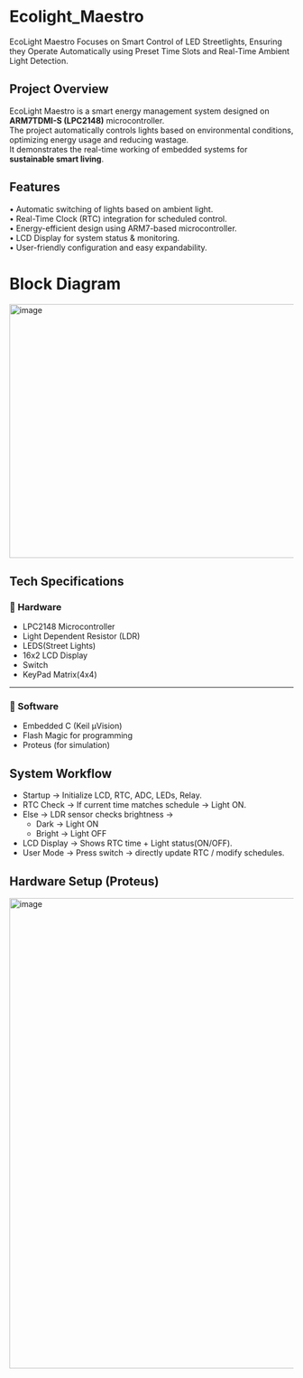 # Ecolight_Maestro
EcoLight Maestro Focuses on Smart Control of LED Streetlights, Ensuring they Operate Automatically using Preset Time Slots and Real-Time Ambient Light Detection.
## Project Overview  
EcoLight Maestro is a smart energy management system designed on **ARM7TDMI-S (LPC2148)** microcontroller.  
The project automatically controls lights based on environmental conditions, optimizing energy usage and reducing wastage.  
It demonstrates the real-time working of embedded systems for **sustainable smart living**.  

## Features  
•	Automatic switching of lights based on ambient light.  
•	Real-Time Clock (RTC) integration for scheduled control.  
•	Energy-efficient design using ARM7-based microcontroller.  
•	LCD Display for system status & monitoring.  
•	User-friendly configuration and easy expandability.

# Block Diagram
<img width="750" height="450" alt="image" src="https://github.com/user-attachments/assets/e29aa197-0020-4275-af90-915c8d0ec12e" />

## Tech Specifications  
### 🔹 Hardware  
- LPC2148 Microcontroller  
- Light Dependent Resistor (LDR)  
- LEDS(Street Lights)
- 16x2 LCD Display  
- Switch
- KeyPad Matrix(4x4)


---
### 🔹 Software  
- Embedded C (Keil µVision)  
- Flash Magic for programming  
- Proteus (for simulation)  

## System Workflow

- Startup → Initialize LCD, RTC, ADC, LEDs, Relay.
- RTC Check → If current time matches schedule → Light ON.
- Else → LDR sensor checks brightness →
     - Dark → Light ON
     - Bright → Light OFF
- LCD Display → Shows RTC time + Light status(ON/OFF).
- User Mode → Press switch → directly update RTC / modify schedules.
## Hardware Setup (Proteus)
<img width="1180" height="834" alt="image" src="https://github.com/user-attachments/assets/5b9068df-3f85-487c-8ccd-d1d4f8b16f9e" />

  
